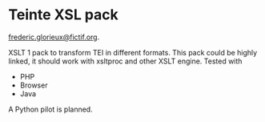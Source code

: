 # Teinte XSL pack
<frederic.glorieux@fictif.org>.

XSLT 1 pack to transform TEI in different formats.
This pack could be highly linked, it should work with
xsltproc and other XSLT engine. Tested with

 * PHP
 * Browser
 * Java

A Python pilot is planned.